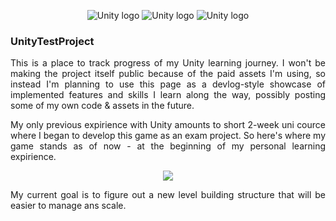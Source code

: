 <p align="center">
  <img alt="Unity logo" src="https://res.cloudinary.com/dpp5ocil3/image/upload/v1731505350/portfolio%20images/UnityProject/unity.png"/>
  <img alt="Unity logo" src="https://res.cloudinary.com/dpp5ocil3/image/upload/v1731505350/portfolio%20images/UnityProject/unity.png"/>
  <img alt="Unity logo" src="https://res.cloudinary.com/dpp5ocil3/image/upload/v1731505350/portfolio%20images/UnityProject/unity.png"/>
</p>
<h3>UnityTestProject</h3>

<p align="justify">
This is a place to track progress of my Unity learning journey. I won't be making the project itself public because of the paid assets I'm using, so instead I'm planning to use this page as a devlog-style showcase of implemented features and skills I learn along the way, possibly posting some of my own code & assets in the future.
</p>
<p align="justify">
My only previous expirience with Unity amounts to short 2-week uni cource where I began to develop this game as an exam project. So here's where my game stands as of now - at the beginning of my personal learning expirience.
</p>

<div align="center"><img src="./recordings/v0_demo/v0_demo.gif"/></div>

<p align="justify">
My current goal is to figure out a new level building structure that will be easier to manage ans scale.
</p>
